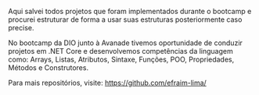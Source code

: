 Aqui salvei todos projetos que foram implementados durante o bootcamp e procurei estruturar de forma a usar suas estruturas posteriormente caso precise.

No bootcamp da DIO junto à Avanade tivemos oportunidade de conduzir projetos em .NET Core e desenvolvemos competências da linguagem como: Arrays, Listas, Atributos, Sintaxe, Funções, POO, Propriedades, Métodos e Construtores.

Para mais repositórios, visite: https://github.com/efraim-lima/
